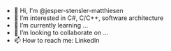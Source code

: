 - 👋 Hi, I’m @jesper-stensler-matthiesen
- 👀 I’m interested in C#, C/C++, software architecture
- 🌱 I’m currently learning ...
- 💞️ I’m looking to collaborate on ...
- 📫 How to reach me: LinkedIn

<!---
jesper-stensler-matthiesen/jesper-stensler-matthiesen is a ✨ special ✨ repository because its `README.md` (this file) appears on your GitHub profile.
You can click the Preview link to take a look at your changes.
--->
